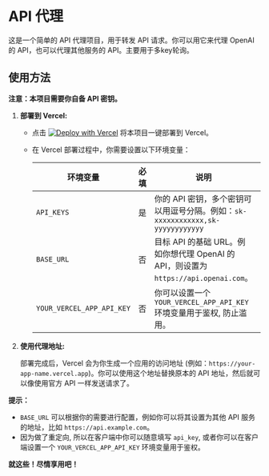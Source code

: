 # API 代理

这是一个简单的 API 代理项目，用于转发 API 请求。你可以用它来代理 OpenAI 的 API，也可以代理其他服务的 API。主要用于多key轮询。

## 使用方法

**注意：本项目需要你自备 API 密钥。**

1. **部署到 Vercel:**

    *   点击 [![Deploy with Vercel](https://vercel.com/button)](https://vercel.com/new/clone?repository-url=[https://github.com/sigazen/api-proxy]) 将本项目一键部署到 Vercel。
    *   在 Vercel 部署过程中，你需要设置以下环境变量：

        | 环境变量     | 必填 | 说明                                                                                     | 默认值                     |
        | ------------ | ---- | ---------------------------------------------------------------------------------------- | -------------------------- |
        | `API_KEYS`   | 是   | 你的 API 密钥，多个密钥可以用逗号分隔。例如：`sk-xxxxxxxxxxxx,sk-yyyyyyyyyyyy`          | 无                         |
        | `BASE_URL`   | 否   | 目标 API 的基础 URL。例如你想代理 OpenAI 的 API，则设置为 `https://api.openai.com`。  | `https://api.openai.com` |
        | `YOUR_VERCEL_APP_API_KEY`   | 否   | 你可以设置一个 `YOUR_VERCEL_APP_API_KEY` 环境变量用于鉴权, 防止滥用。  | 无                         |

2. **使用代理地址:**

    部署完成后，Vercel 会为你生成一个应用的访问地址 (例如：`https://your-app-name.vercel.app`)。你可以使用这个地址替换原本的 API 地址，然后就可以像使用官方 API 一样发送请求了。

  
**提示：**

*   `BASE_URL` 可以根据你的需要进行配置，例如你可以将其设置为其他 API 服务的地址，比如 `https://api.example.com`。
*   因为做了重定向, 所以在客户端中你可以随意填写 `api_key`, 或者你可以在客户端设置一个 `YOUR_VERCEL_APP_API_KEY` 环境变量用于鉴权。

**就这些！尽情享用吧！**
